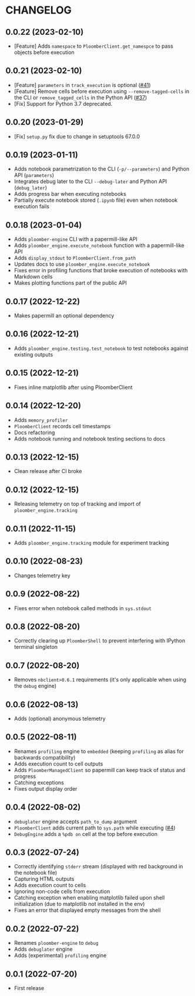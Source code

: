 # CHANGELOG

## 0.0.22 (2023-02-10)

* [Feature] Adds `namespace` to `PloomberClient.get_namespce` to pass objects before execution

## 0.0.21 (2023-02-10)

* [Feature] `parameters` in `track_execution` is optional ([#41](https://github.com/ploomber/ploomber-engine/issues/41))
* [Feature] Remove cells before execution using `--remove-tagged-cells` in the CLI or `remove_tagged_cells` in the Python API ([#37](https://github.com/ploomber/ploomber-engine/issues/37))
* [Fix] Support for Python 3.7 deprecated.

## 0.0.20 (2023-01-29)

* [Fix] `setup.py` fix due to change in setuptools 67.0.0

## 0.0.19 (2023-01-11)

* Adds notebook parametrization to the CLI (`-p/--parameters`) and Python API (`parameters`)
* Integrates debug later to the CLI `--debug-later` and Python API (`debug_later`)
* Adds progress bar when executing notebooks
* Partially execute notebook stored (`.ipynb` file) even when notebook execution fails

## 0.0.18 (2023-01-04)

* Adds `ploomber-engine` CLI with a papermill-like API
* Adds `ploomber_engine.execute_notebook` function with a papermill-like API
* Adds `display_stdout` to `PloomberClient.from_path`
* Updates docs to use `ploomber_engine.execute_notebook`
* Fixes error in profiling functions that broke execution of notebooks with Markdown cells
* Makes plotting functions part of the public API

## 0.0.17 (2022-12-22)

* Makes papermill an optional dependency

## 0.0.16 (2022-12-21)

* Adds `ploomber_engine.testing.test_notebook` to test notebooks against existing outputs

## 0.0.15 (2022-12-21)

* Fixes inline matplotlib after using PloomberClient

## 0.0.14 (2022-12-20)

* Adds `memory_profiler`
* `PloomberClient` records cell timestamps
* Docs refactoring
* Adds notebook running and notebook testing sections to docs

## 0.0.13 (2022-12-15)

* Clean release after CI broke

## 0.0.12 (2022-12-15)

* Releasing telemetry on top of tracking and import of `ploomber_engine.tracking`

## 0.0.11 (2022-11-15)

* Adds `ploomber_engine.tracking` module for experiment tracking

## 0.0.10 (2022-08-23)

* Changes telemetry key

## 0.0.9 (2022-08-22)

* Fixes error when notebook called methods in `sys.stdout`

## 0.0.8 (2022-08-20)

* Correctly clearing up `PloomberShell` to prevent interfering with IPython terminal singleton

## 0.0.7 (2022-08-20)

* Removes `nbclient>0.6.1` requirements (it's only applicable when using the `debug` engine)

## 0.0.6 (2022-08-13)

* Adds (optional) anonymous telemetry

## 0.0.5 (2022-08-11)

* Renames `profiling` engine to `embedded` (keeping `profiling` as alias for backwards compatibility)
* Adds execution count to cell outputs
* Adds `PloomberManagedClient` so papermill can keep track of status and progress
* Catching exceptions
* Fixes output display order

## 0.0.4 (2022-08-02)

* `debuglater` engine accepts `path_to_dump` argument
* `PloomberClient` adds current path to `sys.path` while executing ([#4](https://github.com/ploomber/ploomber-engine/issues/4))
* `DebugEngine` adds a `%pdb on` cell at the top before execution

## 0.0.3 (2022-07-24)

* Correctly identifying `stderr` stream (displayed with red background in the notebook file)
* Capturing HTML outputs
* Adds execution count to cells
* Ignoring non-code cells from execution
* Catching exception when enabling matplotlib failed upon shell initialization (due to matplotlib not installed in the env)
* Fixes an error that displayed empty messages from the shell

## 0.0.2 (2022-07-22)

* Renames `ploomber-engine` to `debug`
* Adds `debuglater` engine
* Adds (experimental) `profiling` engine

## 0.0.1 (2022-07-20)

* First release
